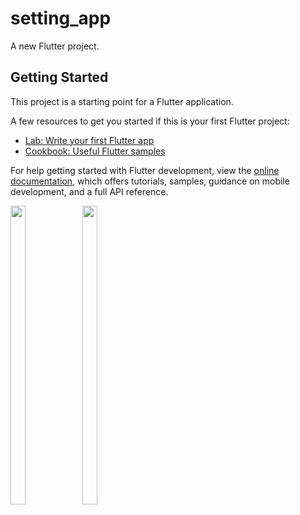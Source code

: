 # setting_app

A new Flutter project.

## Getting Started

This project is a starting point for a Flutter application.

A few resources to get you started if this is your first Flutter project:

- [Lab: Write your first Flutter app](https://docs.flutter.dev/get-started/codelab)
- [Cookbook: Useful Flutter samples](https://docs.flutter.dev/cookbook)

For help getting started with Flutter development, view the
[online documentation](https://docs.flutter.dev/), which offers tutorials,
samples, guidance on mobile development, and a full API reference.

<p>
<img src = "https://user-images.githubusercontent.com/113697861/225906211-401823df-c4fd-49dc-b809-912b692a084f.png" width=22% height=35%>
<img src = "https://user-images.githubusercontent.com/113697861/225906829-701f7aef-816e-498e-a5d7-90b3f52109c5.png" width=22% height=35%>
 
</p>
